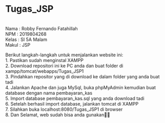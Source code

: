 # Tugas_JSP
<br>Nama : Robby Fernando Fatahillah
<br>NPM : 2019804268
<br>Kelas : SI 5A Malam
<br>Makul : JSP

<p>Berikut langkah-langkah untuk menjalankan website ini:<br>
1. Pastikan sudah menginstal XAMPP<br>
2. Download repositori ini ke PC anda dan buat folder di xampp/tomcat/webapps/Tugas_JSP1<br>
3. Pindahkan repositor yang di download ke dalam folder yang anda buat tadi<br>
4. Jalankan Apache dan juga MySql, buka phpMyAdmin kemudian buat database dengan nama pembayaran_kas<br>
5. Import database pembayaran_kas.sql  yang anda download tadi<br>
6. Setelah berhasil import database, jalankan tomcat di XAMPP<br>
7. Silahkan buka localhost:8080/Tugas_JSP1 di browser<br>
8. Dan Selamat, web sudah bisa anda gunakan🤞🤍
